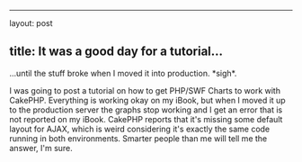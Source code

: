 <hr />

<p>layout: post</p>

<h2>title: It was a good day for a tutorial...</h2>

<p>
...until the stuff broke when I moved it into production.  *sigh*.
</p>

<p>
I was going to post a tutorial on how to get PHP/SWF Charts to work with CakePHP.  Everything is working okay on my iBook, but when I moved it up to the production server the graphs stop working and I get an error that is not reported on my iBook.  CakePHP reports that it's missing some default layout for AJAX, which is weird considering it's exactly the same code running in both environments.  Smarter people than me will tell me the answer, I'm sure.
</p>

